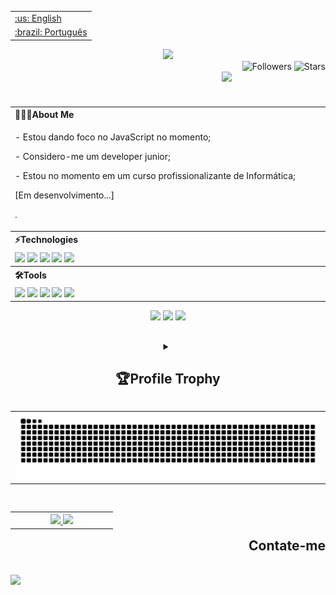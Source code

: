 <table align="right">
 	<tr>
		<td>
			<a href="">:us: English</a>
		</td>
	</tr>
 	<tr>
		<td>
			<a href="">:brazil: Português</a>
		</td>
	</tr>
</table>
<h2></h2>
<header> 
	<div align="center">
		<img src="https://readme-typing-svg.herokuapp.com/?color=ff1659&size=35&center=true&vCenter=true&width=1000&lines=HELLO,+I'm+Dev+SaLLein_;I'm+16+years+old_;I+from+Brasil,+CE_;I+study+Informática_+;Be+Welcome!+:%29_" />
	</div>
		<section align='right'>
			<img src="https://komarev.com/ghpvc/?username=devsallein&label=Profile%20views&color=ff33ff&style=flat" alt="Followers" />
			<img src="https://img.shields.io/github/stars/DevSaLLein?affiliations=OWNER%2CCOLLABORATOR&color=ff33ff&style=flat" alt="Stars"/>
		</section>
	<section>
		<img src="https://raw.githubusercontent.com/gist/DevSaLLein/d5fef3102b68c5cc66a9c92a10c87e9d/raw/f1bfb468a4acd72370114cc77735683e706c7cf9/card.svg" width="33%" align = "right"/>
	</section>	 
</header>
<main align = "left">
	<table>
		<tr> 
			<th width='535px'> 
				👨🏻‍💻About Me  
			</th>
		</tr>
		<tr>
			<td>
				<p>- Estou dando foco no JavaScript no momento; </p>
				<p>- Considero-me um developer junior; </p>
				<p>- Estou no momento em um curso profissionalizante de Informática; </p>
				<p> [Em desenvolvimento...] </p>
				<p>.</p>
			</td>
		</tr>
		<tr>
			<th>
				⚡Technologies
		</tr>
			</th>	
		<tr> 
			<td>	
				<img src="https://img.shields.io/badge/-Git-0D1117?style=for-the-badge&logo=git&&logoColor=&labelColor=0D1117"/>	
				<img src="https://img.shields.io/badge/-CSS-0D1117?style=for-the-badge&logo=CSS3&logoColor=1572B6&labelColor=0D1117"/>
				<img src="https://img.shields.io/badge/-JavaScript-0D1117?style=for-the-badge&logo=JavaScript&logoColor=&labelColor=0D1117"/>
				<img src="https://img.shields.io/badge/-HTML-0D1117?style=for-the-badge&logo=HTML5&logoColor=&labelColor=0D1117"/>
				<img src="https://img.shields.io/badge/-PHP-0D1117?style=for-the-badge&logo=PHP&&logoColor=&labelColor=0D1117"/>
			</td>
		</tr>
		<tr> 
			<th>
				🛠Tools
			</th>
		</tr>
		<tr>
			<td>
				<img src="https://img.shields.io/badge/-GitHub-0D1117?style=for-the-badge&logo=github&logoColor=&labelColor=0D1117"/>
				<img src="https://img.shields.io/badge/-Windows-0D1117?style=for-the-badge&logo=windows&labelColor=0D1117"/>
				<img src="https://img.shields.io/badge/-Visual%20Studio%20Code-0D1117?style=for-the-badge&logo=visual-studio-code&logoColor=007ACC&labelColor=0D1117"/>
				<img src="https://img.shields.io/badge/-Edge-0D1117?style=for-the-badge&logo=Microsoft-edge&&logoColor=007ACC&labelColor=0D1117"/>
				<img src="https://img.shields.io/badge/-microsoft_office-0D1117?style=for-the-badge&logo=microsoft-office&labelColor=0D1117"/>
			</td>
		</tr>
	</table>
	<section align='center'>
		<img width="32.5%" src="https://github-readme-stats.vercel.app/api/top-langs/?username=DevSaLLein&layout=compact&hide_border=true&&theme=dracula"/>
		<img width="33%" src="https://github-readme-stats.vercel.app/api?username=DevSaLLein&layout=compact&hide_border=true&&theme=dracula"/>
		<img width="33%" src="https://github-readme-streak-stats.herokuapp.com/?user=DevSaLLein&layout=compact&hide_border=true&&theme=dracula"/>
	</section>
</main>	
<footer>
	<h2></h2>
	<details align='center'>
 		<summary>
			<h2> 🏆Profile Trophy </h2>
		</summary>
		<img src="https://github-profile-trophy.vercel.app/?username=DevSaLLein&column=6&theme=onedark&margin-w=5&margin-h=5" width='750px'/>
	</details>
	<div name='Cobrinha'>
		<table align='center'>
  			<tr>
                              <td>
                                   <img src="https://github.com/DevSaLLein/DevSaLLein/blob/output/github-contribution-grid-snake.svg" width="100%" >
                              </td>
                        </tr>
		</table>
	</div>
	<section align="right">
		<table align='left'>
			<tr>
				<th width='150px' align='center'>
					<a href="" target="_blank">
						<img width='140px'src="https://img.shields.io/badge/-@labrysinfo-%23E4405F?style=for-the-badge&logo=instagram&logoColor=white"/>
					</a>
					<a href="" target="_blank">
						<img width='140px' src="https://img.shields.io/badge/IsaacLima-%230077B5.svg?&style=for-the-badge&logo=linkedin&logoColor=white"/>	
					</a>
				</th>
			</tr>
		</table>
		<h2>Contate-me</h2>	
	</section>
	</br>
	<img width='100%' src="https://capsule-render.vercel.app/api?type=waving&color=00bfbf&height=70&section=footer"/>
</footer>

 <!--
		ONDAS
<img width=100% src="https://capsule-render.vercel.app/api?type=waving&color=ffc0cb&height=120&section=header"/>

		SOCIAIS
https://www.linkedin.com/in/isaac-lima-de-andrade-6a661524b/
https://www.instagram.com/labrysinfo_student/


		GIFs
	<img src="https://camo.githubusercontent.com/5ddf73ad3a205111cf8c686f687fc216c2946a75005718c8da5b837ad9de78c9/68747470733a2f2f7468756d62732e6766796361742e636f6d2f4576696c4e657874446576696c666973682d736d616c6c2e676966" aligh= "right" width="100px" height= "100px"/>
	<img src="https://developers.giphy.com/branch/master/static/api-512d36c09662682717108a38bbb5c57d.gif" width="480"/>
	<img src="https://developers.giphy.com/branch/master/static/api-512d36c09662682717108a38bbb5c57d.gif" width="480"/>


		HI
	<h1 align="left">Hi <img src="https://raw.githubusercontent.com/kaueMarques/kaueMarques/master/hi.gif" height="30px">, I'm  Labrys SaLLein</h1>

                Contribuição
	<img src="https://activity-graph.herokuapp.com/graph?username=DevSaLLein&theme=gotham&hide_border=true&area=true">

	### Other Knowledge:
	<img src="https://img.shields.io/badge/-python-0D1117?style=for-the-badge&logo=python&logoColor=1572B6&labelColor=0D1117">	
	![MySQL](https://img.shields.io/badge/-mysql-0D1117?style=for-the-badge&logo=mysql&labelColor=0D1117)&nbsp;
	![Figma](https://img.shields.io/badge/-figma-0D1117?style=for-the-badge&logo=figma&labelColor=0D1117)&nbsp;
	[React](https://img.shields.io/badge/react-%2320232a.svg?style=for-the-badge&logo=react&logoColor=%2361DAFB)



 		Número de visitantes
	<table align='center'> 
			<tr> 
				<th> Visitantes </th>
			</tr>
		</table>
	<section align='center'>
		<img src="https://profile-counter.glitch.me/DevSaLLein/count.svg"/>
	</section>
-->

